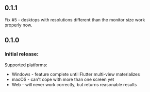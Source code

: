 ## 0.1.1

Fix #5 - desktops with resolutions different than the monitor size work properly now.

## 0.1.0

### Initial release:

Supported platforms:

- Windows - feature complete until Flutter multi-view materializes
- macOS - can't cope with more than one screen yet
- Web - will never work correctly, but returns reasonable results
